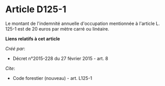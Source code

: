 # Article D125-1

Le montant de l'indemnité annuelle d'occupation mentionnée à l'article L. 125-1 est de 20 euros par mètre carré ou linéaire.

**Liens relatifs à cet article**

_Créé par_:

  - Décret n°2015-228 du 27 février 2015 - art. 8

_Cite_:

  - Code forestier (nouveau) - art. L125-1

